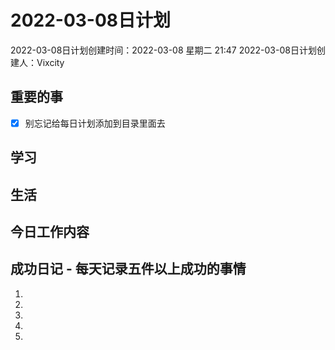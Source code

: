 # 2022-03-08日计划

2022-03-08日计划创建时间：2022-03-08 星期二  21:47
2022-03-08日计划创建人：Vixcity

## 重要的事
- [x] 别忘记给每日计划添加到目录里面去

## 学习

## 生活

## 今日工作内容

## 成功日记 - 每天记录五件以上成功的事情
1. 
2. 
3. 
4. 
5.  